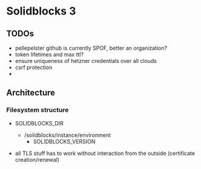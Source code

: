 # Solidblocks 3

## TODOs
* pellepelster github is currently SPOF, better an organization?
* token lifetimes and max ttl?
* ensure uniqueness of hetzner credentials over all clouds
* csrf protection
* 
## Architecture

### Filesystem structure

* SOLIDBLOCKS_DIR
  * /solidblocks/instance/environment
    * SOLIDBLOCKS_VERSION

* all TLS stuff has to work without interaction from the outside (certificate creation/renewal)